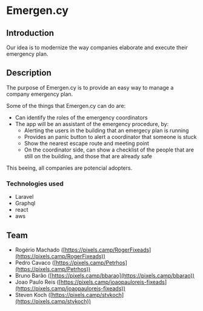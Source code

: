 # Emergen.cy


## Introduction

Our idea is to modernize the way companies elaborate and execute their emergency plan.


## Description

The purpose of Emergen.cy is to provide an easy way to manage a company emergency plan. 

Some of the things that Emergen.cy can do are:

 * Can identify the roles of the emergency coordinators
 * The app will be an assistant of the emergency procedure, by:
   * Alerting the users in the building that an emergecy plan is running
   * Provides an panic button to alert a coordinator that someone is stuck
   * Show the nearest escape route and meeting point
   * On the coordinator side, can show a checklist of the people that are still on the building, and those that are already safe
 
This beeing, all companies are potencial adopters.

### Technologies used
 * Laravel
 * Graphql
 * react
 * aws


## Team

 * Rogério Machado ([https://pixels.camp/RogerFixeads](https://pixels.camp/RogerFixeads))
 * Pedro Cavaco ([https://pixels.camp/Petrhos](https://pixels.camp/Petrhos))
 * Bruno Barão ([https://pixels.camp/bbarao](https://pixels.camp/bbarao))
 * Joao Paulo Reis ([https://pixels.camp/joaopauloreis-fixeads](https://pixels.camp/joaopauloreis-fixeads))
 * Steven Koch ([https://pixels.camp/stvkoch](https://pixels.camp/stvkoch))
